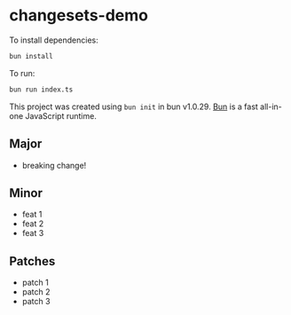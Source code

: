 # changesets-demo

To install dependencies:

```bash
bun install
```

To run:

```bash
bun run index.ts
```

This project was created using `bun init` in bun v1.0.29. [Bun](https://bun.sh) is a fast all-in-one JavaScript runtime.

## Major

- breaking change!

## Minor

- feat 1
- feat 2
- feat 3

## Patches

- patch 1
- patch 2
- patch 3
